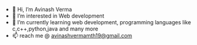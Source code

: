 - 👋 Hi, I’m Avinash Verma
- 👀 I’m interested in Web development
- 🌱 I’m currently learning web development, programming languages like c,c++,python,java and many more
- 📫  reach me @ avinashvermamth19@gmail.com

<!---
av-boop/av-boop is a ✨ special ✨ repository because its `README.md` (this file) appears on your GitHub profile.
You can click the Preview link to take a look at your changes.
--->
